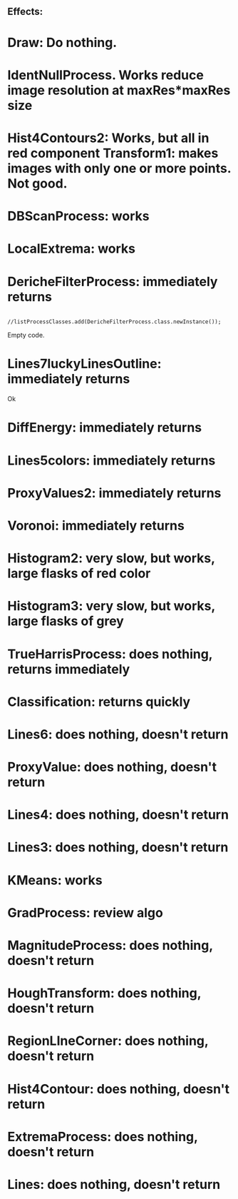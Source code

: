 ## Effects:

# Draw: Do nothing.

# IdentNullProcess. Works reduce image resolution at maxRes*maxRes size

# Hist4Contours2: Works, but all in red component Transform1: makes images with only one or more points. Not good.

# DBScanProcess: works

# LocalExtrema: works

# DericheFilterProcess: immediately returns

            //listProcessClasses.add(DericheFilterProcess.class.newInstance());

Empty code.

# Lines7luckyLinesOutline: immediately returns

Ok

# DiffEnergy: immediately returns

# Lines5colors: immediately returns

# ProxyValues2: immediately returns

# Voronoi: immediately returns

# Histogram2: very slow, but works, large flasks of red color

# Histogram3: very slow, but works, large flasks of grey

# TrueHarrisProcess: does nothing, returns immediately

# Classification: returns quickly

# Lines6: does nothing, doesn't return

# ProxyValue: does nothing, doesn't return

# Lines4: does nothing, doesn't return

# Lines3: does nothing, doesn't return

# KMeans: works

# GradProcess: review algo

# MagnitudeProcess: does nothing, doesn't return

# HoughTransform: does nothing, doesn't return

# RegionLIneCorner: does nothing, doesn't return

# Hist4Contour: does nothing, doesn't return

# ExtremaProcess: does nothing, doesn't return

# Lines: does nothing, doesn't return







